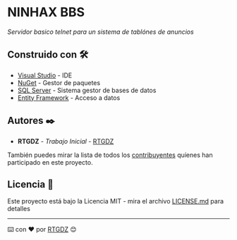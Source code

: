 # NINHAX BBS

_Servidor basico telnet para un sistema de tablónes de anuncios_

## Construido con 🛠️

* [Visual Studio](https://visualstudio.microsoft.com/) - IDE
* [NuGet](https://www.nuget.org/) - Gestor de paquetes
* [SQL Server](https://www.microsoft.com/es-es/sql-server/sql-server-2019) - Sistema gestor de bases de datos
* [Entity Framework](https://docs.microsoft.com/es-es/ef/) - Acceso a datos

## Autores ✒️

* **RTGDZ** - *Trabajo Inicial* - [RTGDZ](https://github.com/RTGDZ)

También puedes mirar la lista de todos los [contribuyentes](https://github.com/NINHAX/NINHAX-BBS/graphs/contributors) quíenes han participado en este proyecto. 

## Licencia 📄

Este proyecto está bajo la Licencia MIT - mira el archivo [LICENSE.md](LICENSE.md) para detalles

---
⌨️ con ❤️ por [RTGDZ](https://github.com/RTGDZ) 😊
